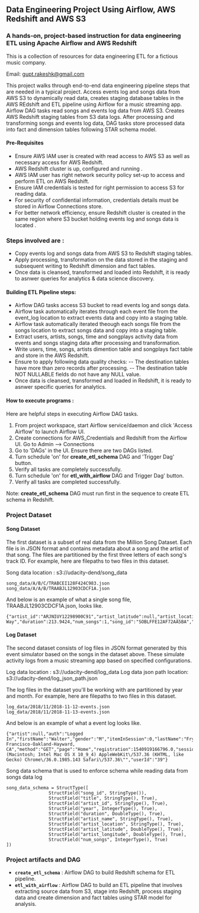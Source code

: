 ## Data Engineering Project Using Airflow, AWS Redshift and AWS S3


### A hands-on, project-based instruction for data engineering ETL using Apache Airflow and AWS Redshift

This is a collection of resources for data engineering ETL for a fictious music company.

Email: gupt.rakeshk@gmail.com

This project walks through end-to-end data engineering pipeline steps that are needed in a typical project.
Access events log and songs data from AWS S3 to dynamically read data, creates staging database tables in the AWS REdshift and ETL pipeline using Airflow for a music streaming app. 
Airflow DAG tasks read songs and events log data from AWS S3. Creates AWS Redshift staging tables from S3 data logs. After processing and transforming songs and events log data, DAG tasks store processed data into fact and dimension tables following STAR schema model. 

#### Pre-Requisites
- Ensure AWS IAM user is created with read access to AWS S3 as well as necessary access for AWS Redshift.
- AWS Redshift cluster is up, configured and running .
- AWS IAM user has right network security policy set-up to access and perform ETL on AWS Redshift.
- Ensure IAM credentials is tested for right permission to access S3 for reading data.
- For security of confidential information, credentials details must be stored in Airflow Connections store.
- For better network efficiency, ensure Redshift cluster is created in the same region where S3 bucket holding events log and songs data is located .

### Steps involved are :
- Copy events log and songs data from AWS S3 to Redshift staging tables.
- Apply processing, transformation on the data stored in the staging and subsequent writing to Redshift dimension and fact tables.
- Once data is cleansed, transformed and loaded into Redshift, it is ready to asnwer queries for analytics & data science discovery.


#### Building ETL Pipeline steps:

- Airflow DAG tasks access S3 bucket to read events log and songs data.
- Airflow task automatically iterates through each event file from the event_log location to extract events data and copy into a staging table.
- Airflow task automatically iterated theough each songs file from the songs location to extract songs data and copy into a staging table.
- Extract users, artists, songs, time and songplays activity data from events and songs staging data after processing and transformation.
- Write users, time, songs, artists dimention table and songplays fact table and store in the AWS Redshift.
- Ensure to apply following data quality checks:
-- The destination tables have more than zero records after processing.
-- The destination table NOT NULLABLE fields do not have any NULL value.
- Once data is cleansed, transformed and loaded in Redshift, it is ready to asnwer specific queries for analytics.


#### How to execute programs :

Here are helpful steps in executing Airflow DAG tasks.

1. From project workspace, start Airflow service/daemon and click 'Access Airflow' to launch Airflow UI.
2. Create connections for AWS_Credentials and Redshift from the Airflow UI. Go to Admin --> Connections
3. Go to 'DAGs' in the UI. Ensure there are two DAGs listed.
4. Turn schedule 'on' for **create_etl_schema** DAG and 'Trigger Dag' button. 
5. Verify all tasks are completely successfully.
5. Turn schedule 'on' for **etl_with_airflow** DAG and Trigger Dag' button.
6. Verify all tasks are completed successfully.

Note: **create_etl_schema** DAG must run first in the sequence to create ETL schema in Redshift.



### Project Dataset 

#### Song Dataset
The first dataset is a subset of real data from the Million Song Dataset. Each file is in JSON format and contains metadata about a song and the artist of that song. The files are partitioned by the first three letters of each song's track ID. For example, here are filepaths to two files in this dataset.

Song data location : s3://udacity-dend/song_data

```
song_data/A/B/C/TRABCEI128F424C983.json
song_data/A/A/B/TRAABJL12903CDCF1A.json
```

And below is an example of what a single song file, TRAABJL12903CDCF1A.json, looks like.

```
{"artist_id":"ARJNIUY12298900C91","artist_latitude":null,"artist_location":"","artist_longitude":null,"artist_name":"Adelitas Way","duration":213.9424,"num_songs":1,"song_id":"SOBLFFE12AF72AA5BA","title":"Scream","year":2009}
```

#### Log Dataset
The second dataset consists of log files in JSON format generated by this event simulator based on the songs in the dataset above. These simulate activity logs from a music streaming app based on specified configurations.

Log data location : s3://udacity-dend/log_data
Log data json path location: s3://udacity-dend/log_json_path.json

The log files in the dataset you'll be working with are partitioned by year and month. For example, here are filepaths to two files in this dataset.
```
log_data/2018/11/2018-11-12-events.json
log_data/2018/11/2018-11-13-events.json
```

And below is an example of what a event log looks like.
```
{"artist":null,"auth":"Logged In","firstName":"Walter","gender":"M","itemInSession":0,"lastName":"Frye","length":null,"level":"free","location":"San Francisco-Oakland-Hayward, CA","method":"GET","page":"Home","registration":1540919166796.0,"sessionId":38,"song":null,"status":200,"ts":1541105830796,"userAgent":"\"Mozilla\/5.0 (Macintosh; Intel Mac OS X 10_9_4) AppleWebKit\/537.36 (KHTML, like Gecko) Chrome\/36.0.1985.143 Safari\/537.36\"","userId":"39"}
```

Song data schema that is used to enforce schema while reading data from songs data log

```
song_data_schema = StructType([
                StructField("song_id", StringType()),
                StructField("title", StringType(), True),
                StructField("artist_id", StringType(), True),
                StructField("year", IntegerType(), True),
                StructField("duration", DoubleType(), True),
                StructField("artist_name", StringType(), True),
                StructField("artist_location", StringType(), True),
                StructField("artist_latitude", DoubleType(), True),
                StructField("artist_longitude", DoubleType(), True),
                StructField("num_songs", IntegerType(), True)
])
```

### Project artifacts and DAG

- **`create_etl_schema`** : Airflow DAG to build Redshift schema for ETL pipeline. 
- **`etl_with_airflow`** : Airflow DAG to build an ETL pipeline that involves extracting source data from S3, stage into Redshift, process staging data and create dimension and fact tables using STAR model for analysis.
